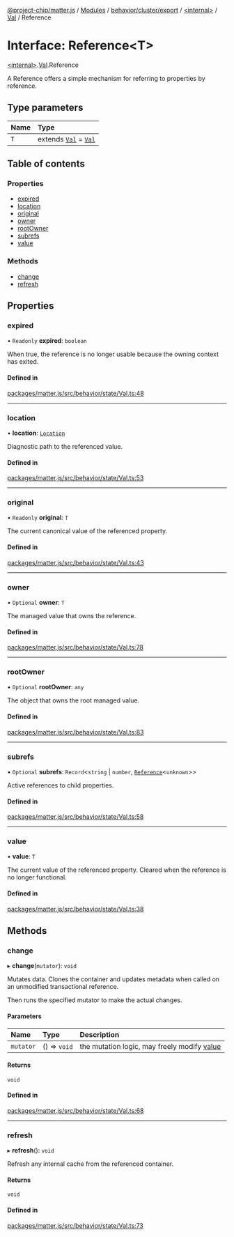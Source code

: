 [@project-chip/matter.js](../README.md) / [Modules](../modules.md) / [behavior/cluster/export](../modules/behavior_cluster_export.md) / [\<internal\>](../modules/behavior_cluster_export._internal_.md) / [Val](../modules/behavior_cluster_export._internal_.Val.md) / Reference

# Interface: Reference\<T\>

[\<internal\>](../modules/behavior_cluster_export._internal_.md).[Val](../modules/behavior_cluster_export._internal_.Val.md).Reference

A Reference offers a simple mechanism for referring to properties by reference.

## Type parameters

| Name | Type |
| :------ | :------ |
| `T` | extends [`Val`](../modules/behavior_cluster_export._internal_.md#val) = [`Val`](../modules/behavior_cluster_export._internal_.md#val) |

## Table of contents

### Properties

- [expired](behavior_cluster_export._internal_.Val.Reference.md#expired)
- [location](behavior_cluster_export._internal_.Val.Reference.md#location)
- [original](behavior_cluster_export._internal_.Val.Reference.md#original)
- [owner](behavior_cluster_export._internal_.Val.Reference.md#owner)
- [rootOwner](behavior_cluster_export._internal_.Val.Reference.md#rootowner)
- [subrefs](behavior_cluster_export._internal_.Val.Reference.md#subrefs)
- [value](behavior_cluster_export._internal_.Val.Reference.md#value)

### Methods

- [change](behavior_cluster_export._internal_.Val.Reference.md#change)
- [refresh](behavior_cluster_export._internal_.Val.Reference.md#refresh)

## Properties

### expired

• `Readonly` **expired**: `boolean`

When true, the reference is no longer usable because the owning context has exited.

#### Defined in

[packages/matter.js/src/behavior/state/Val.ts:48](https://github.com/project-chip/matter.js/blob/5f71eedebdb9fa54338bde320c311bb359b7455d/packages/matter.js/src/behavior/state/Val.ts#L48)

___

### location

• **location**: [`Location`](behavior_export.AccessControl.Location.md)

Diagnostic path to the referenced value.

#### Defined in

[packages/matter.js/src/behavior/state/Val.ts:53](https://github.com/project-chip/matter.js/blob/5f71eedebdb9fa54338bde320c311bb359b7455d/packages/matter.js/src/behavior/state/Val.ts#L53)

___

### original

• `Readonly` **original**: `T`

The current canonical value of the referenced property.

#### Defined in

[packages/matter.js/src/behavior/state/Val.ts:43](https://github.com/project-chip/matter.js/blob/5f71eedebdb9fa54338bde320c311bb359b7455d/packages/matter.js/src/behavior/state/Val.ts#L43)

___

### owner

• `Optional` **owner**: `T`

The managed value that owns the reference.

#### Defined in

[packages/matter.js/src/behavior/state/Val.ts:78](https://github.com/project-chip/matter.js/blob/5f71eedebdb9fa54338bde320c311bb359b7455d/packages/matter.js/src/behavior/state/Val.ts#L78)

___

### rootOwner

• `Optional` **rootOwner**: `any`

The object that owns the root managed value.

#### Defined in

[packages/matter.js/src/behavior/state/Val.ts:83](https://github.com/project-chip/matter.js/blob/5f71eedebdb9fa54338bde320c311bb359b7455d/packages/matter.js/src/behavior/state/Val.ts#L83)

___

### subrefs

• `Optional` **subrefs**: `Record`\<`string` \| `number`, [`Reference`](behavior_cluster_export._internal_.Val.Reference.md)\<`unknown`\>\>

Active references to child properties.

#### Defined in

[packages/matter.js/src/behavior/state/Val.ts:58](https://github.com/project-chip/matter.js/blob/5f71eedebdb9fa54338bde320c311bb359b7455d/packages/matter.js/src/behavior/state/Val.ts#L58)

___

### value

• **value**: `T`

The current value of the referenced property.  Cleared when the reference is no longer functional.

#### Defined in

[packages/matter.js/src/behavior/state/Val.ts:38](https://github.com/project-chip/matter.js/blob/5f71eedebdb9fa54338bde320c311bb359b7455d/packages/matter.js/src/behavior/state/Val.ts#L38)

## Methods

### change

▸ **change**(`mutator`): `void`

Mutates data.  Clones the container and updates metadata when called on an unmodified transactional
reference.

Then runs the specified mutator to make the actual changes.

#### Parameters

| Name | Type | Description |
| :------ | :------ | :------ |
| `mutator` | () => `void` | the mutation logic, may freely modify [value](behavior_cluster_export._internal_.Val.Reference.md#value) |

#### Returns

`void`

#### Defined in

[packages/matter.js/src/behavior/state/Val.ts:68](https://github.com/project-chip/matter.js/blob/5f71eedebdb9fa54338bde320c311bb359b7455d/packages/matter.js/src/behavior/state/Val.ts#L68)

___

### refresh

▸ **refresh**(): `void`

Refresh any internal cache from the referenced container.

#### Returns

`void`

#### Defined in

[packages/matter.js/src/behavior/state/Val.ts:73](https://github.com/project-chip/matter.js/blob/5f71eedebdb9fa54338bde320c311bb359b7455d/packages/matter.js/src/behavior/state/Val.ts#L73)
